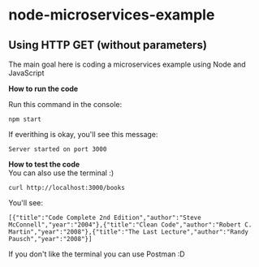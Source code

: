 # node-microservices-example
Using HTTP GET (without parameters)
---
The main goal here is coding a microservices example using Node and JavaScript

**How to run the code** </br>

Run this command in the console:
```console
npm start
```
If everithing is okay, you'll see this message:
```console
Server started on port 3000
````

**How to test the code** </br>
You can also use the terminal :)

```console
curl http://localhost:3000/books
```

You'll see:
```console
[{"title":"Code Complete 2nd Edition","author":"Steve McConnell","year":"2004"},{"title":"Clean Code","author":"Robert C. Martin","year":"2008"},{"title":"The Last Lecture","author":"Randy Pausch","year":"2008"}]
```

If you don't like the terminal you can use Postman :D